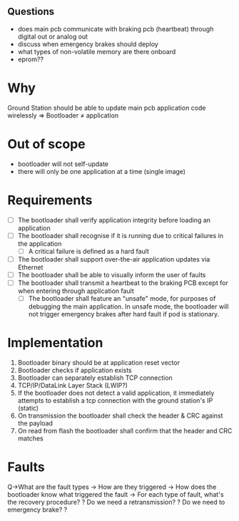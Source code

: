 ## Questions
- does main pcb communicate with braking pcb (heartbeat) through digital out or analog out
- discuss when emergency brakes should deploy
- what types of non-volatile memory are there onboard
- eprom??


# Why
Ground Station should be able to update main pcb application code wirelessly
⇒ Bootloader ≠ application

# Out of scope
 - bootloader will not self-update
 - there will only be one application at a time (single image)

# Requirements
- [ ] The bootloader shall verify application integrity before loading an application
- [ ] The bootloader shall recognise if it is running due to critical failures in the application
	- [ ] A critical failure is defined as a hard fault
- [ ] The bootloader shall support over-the-air application updates via Ethernet
- [ ] The bootloader shall be able to visually inform the user of faults
- [ ] The bootloader shall transmit a heartbeat to the braking PCB except for when entering through application fault
	- [ ] The bootloader shall feature an "unsafe" mode, for purposes of debugging the main application. In unsafe mode, the bootloader will not trigger emergency brakes after hard fault if pod is stationary.

# Implementation

1. Bootloader binary should be at application reset vector
2. Bootloader checks if application exists
3. Bootloader can separately establish TCP connection
4. TCP/IP/DataLink Layer Stack (LWIP?)
5. If the bootloader does not detect a valid application, it immediately attempts to establish a tcp connection with the ground station's IP (static)
6. On transmission the bootloader shall check the header & CRC against the payload
7. On read from flash the bootloader shall confirm that the header and CRC matches

# Faults
Q→What are the fault types
  → How are they triggered
  → How does the bootloader know what triggered the fault
  → For each type of fault, what's the recovery procedure?
  ?  Do we need a retransmission?
  ?  Do we need to emergency brake?
  ?  